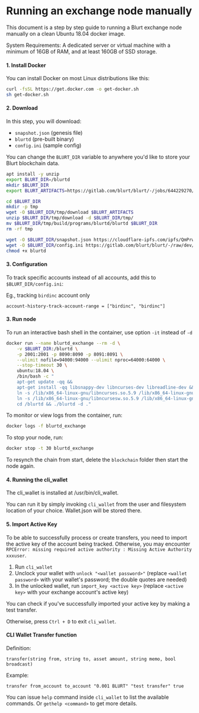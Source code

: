 # Running an exchange node manually

This document is a step by step guide to running a Blurt exchange node manually on a clean Ubuntu 18.04 docker image.

System Requirements:
A dedicated server or virtual machine with a minimum of 16GB of RAM, and at least 160GB of SSD storage.

#### 1. Install Docker

You can install Docker on most Linux distributions like this:

```bash
curl -fsSL https://get.docker.com -o get-docker.sh
sh get-docker.sh
```

#### 2. Download

In this step, you will download:

- `snapshot.json` (genesis file)
- `blurtd` (pre-built binary)
- `config.ini` (sample config)

You can change the `BLURT_DIR` variable to anywhere you'd like to store your Blurt blockchain data.

```bash
apt install -y unzip
export BLURT_DIR=/blurtd
mkdir $BLURT_DIR
export BLURT_ARTIFACTS=https://gitlab.com/blurt/blurt/-/jobs/644229270/artifacts/download

cd $BLURT_DIR
mkdir -p tmp
wget -O $BLURT_DIR/tmp/download $BLURT_ARTIFACTS
unzip $BLURT_DIR/tmp/download -d $BLURT_DIR/tmp/
mv $BLURT_DIR/tmp/build/programs/blurtd/blurtd $BLURT_DIR
rm -rf tmp

wget -O $BLURT_DIR/snapshot.json https://cloudflare-ipfs.com/ipfs/QmPrwVpwe4Ya46CN9LXNnrUdWvaDLMwFetMUdpcdpjFbyu
wget -O $BLURT_DIR/config.ini https://gitlab.com/blurt/blurt/-/raw/dev/doc/exchange_config.ini
chmod +x blurtd
```

#### 3. Configuration

To track specific accounts instead of all accounts, add this to `$BLURT_DIR/config.ini`:

Eg., tracking `birdinc` account only

```
account-history-track-account-range = ["birdinc", "birdinc"]
```

#### 3. Run node

To run an interactive bash shell in the container, use option `-it` instead of `-d`

```bash
docker run --name blurtd_exchange --rm -d \
    -v $BLURT_DIR:/blurtd \
    -p 2001:2001 -p 8090:8090 -p 8091:8091 \
    --ulimit nofile=94000:94000 --ulimit nproc=64000:64000 \
    --stop-timeout 30 \
    ubuntu:18.04 \
    /bin/bash -c "
    apt-get update -qq &&
    apt-get install -qq libsnappy-dev libncurses-dev libreadline-dev &&
    ln -s /lib/x86_64-linux-gnu/libncurses.so.5.9 /lib/x86_64-linux-gnu/libncurses.so.6 &&
    ln -s /lib/x86_64-linux-gnu/libncursesw.so.5.9 /lib/x86_64-linux-gnu/libtinfo.so.6 &&
    cd /blurtd && ./blurtd -d ."
```

To monitor or view logs from the container, run:

```bash
docker logs -f blurtd_exchange
```

To stop your node, run:

```bash
docker stop -t 30 blurtd_exchange
```

To resynch the chain from start, delete the `blockchain` folder then start the node again.

#### 4. Running the cli_wallet

The cli_wallet is installed at /usr/bin/cli_wallet.

You can run it by simply invoking `cli_wallet` from the user and filesystem location of your choice. Wallet.json will be stored there.

#### 5. Import Active Key

To be able to successfully process or create transfers, you need to import the active key of the account being tracked.
Otherwise, you may encounter `RPCError: missing required active authority : Missing Active Authority xxxuser`.

1. Run `cli_wallet`
2. Unclock your wallet with `unlock "<wallet password>"` (replace `<wallet password>` with your wallet's password; the double quotes are needed)
3. In the unlocked wallet, run `import_key <active key>` (replace `<active key>` with your exchange account's active key)

You can check if you've successfully imported your active key by making a test transfer.

Otherwise, press `Ctrl + D` to exit `cli_wallet`.

#### CLI Wallet Transfer function

Definition:

`transfer(string from, string to, asset amount, string memo, bool broadcast)`

Example:

`transfer from_account to_account "0.001 BLURT" "test transfer" true`

You can issue `help` command inside `cli_wallet` to list the available commands.
Or `gethelp <command>` to get more details.

